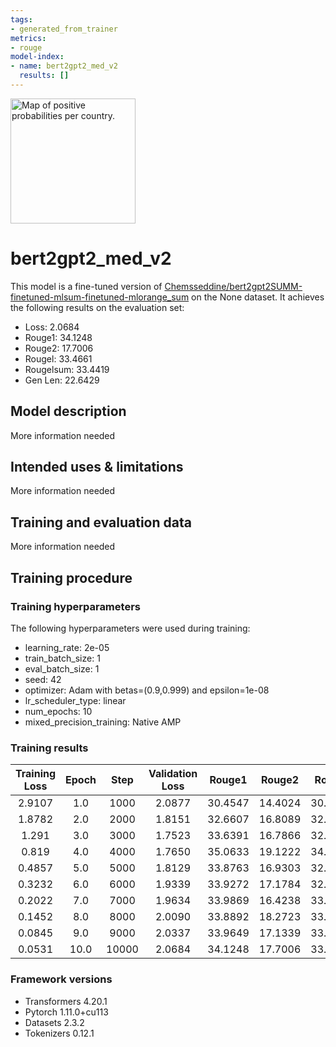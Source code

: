 ```yaml
---
tags:
- generated_from_trainer
metrics:
- rouge
model-index:
- name: bert2gpt2_med_v2 
  results: []
---
```


<!-- This model card has been generated automatically according to the information the Trainer had access to. You
should probably proofread and complete it, then remove this comment. -->

<img src="https://huggingface.co/Chemsseddine/bert2gpt2_med_ml_orange_summ-finetuned_med_sum_new-finetuned_med_sum_new/resolve/main/logobert2gpt2.png" alt="Map of positive probabilities per country." width="200"/>

# bert2gpt2_med_v2 

This model is a fine-tuned version of [Chemsseddine/bert2gpt2SUMM-finetuned-mlsum-finetuned-mlorange_sum](https://huggingface.co/Chemsseddine/bert2gpt2SUMM-finetuned-mlsum-finetuned-mlorange_sum) on the None dataset.
It achieves the following results on the evaluation set:
- Loss: 2.0684
- Rouge1: 34.1248
- Rouge2: 17.7006
- Rougel: 33.4661
- Rougelsum: 33.4419
- Gen Len: 22.6429

## Model description

More information needed

## Intended uses & limitations

More information needed

## Training and evaluation data

More information needed

## Training procedure

### Training hyperparameters

The following hyperparameters were used during training:
- learning_rate: 2e-05
- train_batch_size: 1
- eval_batch_size: 1
- seed: 42
- optimizer: Adam with betas=(0.9,0.999) and epsilon=1e-08
- lr_scheduler_type: linear
- num_epochs: 10
- mixed_precision_training: Native AMP

### Training results

| Training Loss | Epoch | Step  | Validation Loss | Rouge1  | Rouge2  | Rougel  | Rougelsum | Gen Len |
|:-------------:|:-----:|:-----:|:---------------:|:-------:|:-------:|:-------:|:---------:|:-------:|
| 2.9107        | 1.0   | 1000  | 2.0877          | 30.4547 | 14.4024 | 30.3642 | 30.3788   | 21.9714 |
| 1.8782        | 2.0   | 2000  | 1.8151          | 32.6607 | 16.8089 | 32.3844 | 32.4762   | 21.7714 |
| 1.291         | 3.0   | 3000  | 1.7523          | 33.6391 | 16.7866 | 32.4256 | 32.3306   | 22.7429 |
| 0.819         | 4.0   | 4000  | 1.7650          | 35.0633 | 19.1222 | 34.4902 | 34.6796   | 22.4714 |
| 0.4857        | 5.0   | 5000  | 1.8129          | 33.8763 | 16.9303 | 32.8845 | 32.9225   | 22.3857 |
| 0.3232        | 6.0   | 6000  | 1.9339          | 33.9272 | 17.1784 | 32.9301 | 33.0253   | 22.4286 |
| 0.2022        | 7.0   | 7000  | 1.9634          | 33.9869 | 16.4238 | 33.7336 | 33.65     | 22.6429 |
| 0.1452        | 8.0   | 8000  | 2.0090          | 33.8892 | 18.2723 | 33.7514 | 33.6531   | 22.5714 |
| 0.0845        | 9.0   | 9000  | 2.0337          | 33.9649 | 17.1339 | 33.5061 | 33.4157   | 22.7857 |
| 0.0531        | 10.0  | 10000 | 2.0684          | 34.1248 | 17.7006 | 33.4661 | 33.4419   | 22.6429 |


### Framework versions

- Transformers 4.20.1
- Pytorch 1.11.0+cu113
- Datasets 2.3.2
- Tokenizers 0.12.1
